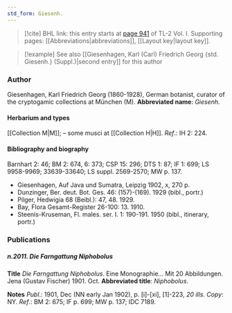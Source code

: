```yaml
---
std_form: Giesenh.
---
```


> [!cite] BHL link: this entry starts at [page 941](https://www.biodiversitylibrary.org/page/33121072) of TL-2 Vol. I.
> Supporting pages: [[Abbreviations|abbreviations]], [[Layout key|layout key]].

> [!example] See also [[Giesenhagen, Karl (Carl) Friedrich Georg {std. Giesenh.} (Suppl.)|second entry]] for this author

### Author

Giesenhagen, Karl Friedrich Georg (1860-1928), German botanist, curator of the cryptogamic collections at München (M). 
**Abbreviated name**: *Giesenh.*

#### Herbarium and types

[[Collection M|M]]; – some musci at [[Collection H|H]].
*Ref*.: IH 2: 224.

#### Bibliography and biography

Barnhart 2: 46; BM 2: 674, 6: 373; CSP 15: 296; DTS 1: 87; IF 1: 699; LS 9958-9969; 33639-33640; LS suppl. 2569-2570; MW p. 137.
- Giesenhagen, Auf Java und Sumatra, Leipzig 1902, x, 270 p.
- Dunzinger, Ber. deut. Bot. Ges. 46: (157)-(169). 1929 (bibl., portr.)
- Pilger, Hedwigia 68 (Beibl.): 47, 48. 1929.
- Bay, Flora Gesamt-Register 26-100: 13. 1910.
- Steenis-Kruseman, Fl. males. ser. I. 1: 190-191. 1950 (bibl., itinerary, portr.)

### Publications

##### n.2011. Die Farngattung Niphobolus

**Title**
*Die Farngattung Niphobolus*. Eine Monographie... Mit 20 Abbildungen. Jena (Gustav Fischer) 1901. Oct.
**Abbreviated title**: *Niphobolus*.

**Notes**
*Publ*.: 1901, Dec (NN early Jan 1902), p. \[i\]-\[xi\], \[1\]-223, *20 ills. Copy*: NY.
*Ref*.: BM 2: 675; IF p. 699; MW p. 137; IDC 7189.

